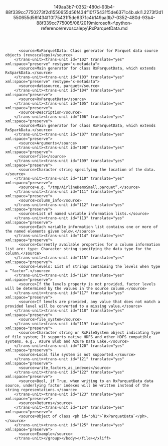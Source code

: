 <?xml version="1.0"?><xliff version="1.2" xmlns="urn:oasis:names:tc:xliff:document:1.2" xmlns:xsi="http://www.w3.org/2001/XMLSchema-instance" xsi:schemaLocation="urn:oasis:names:tc:xliff:document:1.2 xliff-core-1.2-transitional.xsd"><file datatype="xml" original="RxParquetData.md" source-language="en-US" target-language="en-US"><header><tool tool-id="mdxliff" tool-name="mdxliff" tool-version="1.0-1931010" tool-company="Microsoft" /><xliffext:skl_file_name xmlns:xliffext="urn:microsoft:content:schema:xliffextensions">149aa3b7-0352-480d-93b4-88f339cc7750273f2d1550655d56f434f10f75431f5de6371c4b.skl</xliffext:skl_file_name><xliffext:version xmlns:xliffext="urn:microsoft:content:schema:xliffextensions">1.2</xliffext:version><xliffext:ms.openlocfilehash xmlns:xliffext="urn:microsoft:content:schema:xliffextensions">273f2d1550655d56f434f10f75431f5de6371c4b</xliffext:ms.openlocfilehash><xliffext:ms.sourcegitcommit xmlns:xliffext="urn:microsoft:content:schema:xliffextensions">149aa3b7-0352-480d-93b4-88f339cc7750</xliffext:ms.sourcegitcommit><xliffext:ms.lasthandoff xmlns:xliffext="urn:microsoft:content:schema:xliffextensions">05/06/2019</xliffext:ms.lasthandoff><xliffext:ms.openlocfilepath xmlns:xliffext="urn:microsoft:content:schema:xliffextensions">microsoft-r\python-reference\revoscalepy\RxParquetData.md</xliffext:ms.openlocfilepath></header><body><group id="content" extype="content"><trans-unit id="101" translate="yes" xml:space="preserve" restype="x-metadata">
          <source>RxParquetData: Class generator for Parquet data source objects (revoscalepy)</source>
        </trans-unit><trans-unit id="102" translate="yes" xml:space="preserve" restype="x-metadata">
          <source>Main generator for class RxParquetData, which extends RxSparkData.</source>
        </trans-unit><trans-unit id="103" translate="yes" xml:space="preserve" restype="x-metadata">
          <source>datasource, parquet</source>
        </trans-unit><trans-unit id="104" translate="yes" xml:space="preserve">
          <source>RxParquetData</source>
        </trans-unit><trans-unit id="105" translate="yes" xml:space="preserve">
          <source>Description</source>
        </trans-unit><trans-unit id="106" translate="yes" xml:space="preserve">
          <source>Main generator for class RxParquetData, which extends RxSparkData.</source>
        </trans-unit><trans-unit id="107" translate="yes" xml:space="preserve">
          <source>Arguments</source>
        </trans-unit><trans-unit id="108" translate="yes" xml:space="preserve">
          <source>file</source>
        </trans-unit><trans-unit id="109" translate="yes" xml:space="preserve">
          <source>Character string specifying the location of the data.</source>
        </trans-unit><trans-unit id="110" translate="yes" xml:space="preserve">
          <source>e.g. “/tmp/AirlineDemoSmall.parquet”.</source>
        </trans-unit><trans-unit id="111" translate="yes" xml:space="preserve">
          <source>column_info</source>
        </trans-unit><trans-unit id="112" translate="yes" xml:space="preserve">
          <source>List of named variable information lists.</source>
        </trans-unit><trans-unit id="113" translate="yes" xml:space="preserve">
          <source>Each variable information list contains one or more of the named elements given below.</source>
        </trans-unit><trans-unit id="114" translate="yes" xml:space="preserve">
          <source>Currently available properties for a column information list are: type: Character string specifying the data type for the column.</source>
        </trans-unit><trans-unit id="115" translate="yes" xml:space="preserve">
          <source>levels: List of strings containing the levels when type = “factor”.</source>
        </trans-unit><trans-unit id="116" translate="yes" xml:space="preserve">
          <source>If the levels property is not provided, factor levels will be determined by the values in the source column.</source>
        </trans-unit><trans-unit id="117" translate="yes" xml:space="preserve">
          <source>If levels are provided, any value that does not match a provided level will be converted to a missing value.</source>
        </trans-unit><trans-unit id="118" translate="yes" xml:space="preserve">
          <source>file_system</source>
        </trans-unit><trans-unit id="119" translate="yes" xml:space="preserve">
          <source>Character string or RxFileSystem object indicating type of file system; It supports native HDFS and other HDFS compatible systems, e.g., Azure Blob and Azure Data Lake.</source>
        </trans-unit><trans-unit id="120" translate="yes" xml:space="preserve">
          <source>Local file system is not supported.</source>
        </trans-unit><trans-unit id="121" translate="yes" xml:space="preserve">
          <source>write_factors_as_indexes</source>
        </trans-unit><trans-unit id="122" translate="yes" xml:space="preserve">
          <source>Bool, if True, when writing to an RxParquetData data source, underlying factor indexes will be written instead of the string representations.</source>
        </trans-unit><trans-unit id="123" translate="yes" xml:space="preserve">
          <source>Returns</source>
        </trans-unit><trans-unit id="124" translate="yes" xml:space="preserve">
          <source>Object of class <ph id="ph1">`RxParquetData`</ph>.</source>
        </trans-unit><trans-unit id="125" translate="yes" xml:space="preserve">
          <source>Example</source>
        </trans-unit></group></body></file></xliff>